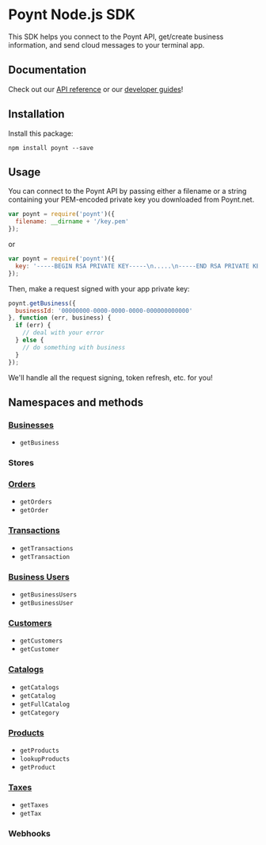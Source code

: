 # Poynt Node.js SDK

This SDK helps you connect to the Poynt API, get/create business information, and send cloud messages to your terminal app.

## Documentation

Check out our [API reference](https://poynt.com/docs/api/) or our [developer guides](https://poynt.com/tag/guides/)!

## Installation

Install this package:

```
npm install poynt --save
```

## Usage

You can connect to the Poynt API by passing either a filename or a string containing your PEM-encoded private key you downloaded from Poynt.net.

```javascript
var poynt = require('poynt')({
  filename: __dirname + '/key.pem'
});
```
or

```javascript
var poynt = require('poynt')({
  key: '-----BEGIN RSA PRIVATE KEY-----\n.....\n-----END RSA PRIVATE KEY-----'
});
```

Then, make a request signed with your app private key:

```javascript
poynt.getBusiness({
  businessId: '00000000-0000-0000-0000-000000000000'
}, function (err, business) {
  if (err) {
    // deal with your error
  } else {
    // do something with business
  }
});
```

We'll handle all the request signing, token refresh, etc. for you!

## Namespaces and methods

### [Businesses](https://poynt.com/docs/api/#businesses-index)

* `getBusiness`

### Stores

### [Orders](https://poynt.com/docs/api/#orders-index)

* `getOrders`
* `getOrder`

### [Transactions](https://poynt.com/docs/api/#transactions-index)

* `getTransactions`
* `getTransaction`

### [Business Users](https://poynt.com/docs/api/#business-users-index)

* `getBusinessUsers`
* `getBusinessUser`

### [Customers](https://poynt.com/docs/api/#customers-index)

* `getCustomers`
* `getCustomer`

### [Catalogs](https://poynt.com/docs/api/#catalogs-index)

* `getCatalogs`
* `getCatalog`
* `getFullCatalog`
* `getCategory`

### [Products](https://poynt.com/docs/api/#products-index)

* `getProducts`
* `lookupProducts`
* `getProduct`

### [Taxes](https://poynt.com/docs/api/#taxes-index)

* `getTaxes`
* `getTax`

### Webhooks
